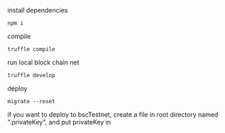 install dependencies

```shell
npm i
```

compile

```
truffle compile
```

run local block chain net

```
truffle develop
```

deploy

```
migrate --reset
```

if you want to deploy to bscTestnet, create a file in root directory named ".privateKey", and put privateKey in